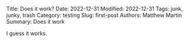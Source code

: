 Title: Does it work?
Date: 2022-12-31
Modified: 2022-12-31
Tags: junk, junky, trash
Category: testing
Slug: first-post
Authors: Matthew Martin
Summary: Does it work

I guess it works.
